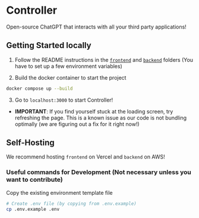 # Controller

Open-source ChatGPT that interacts with all your third party applications!

## Getting Started locally

1. Follow the README instructions in the [`frontend`](./frontend/README.md) and [`backend`](./backend/README.md) folders (You have to set up a few environment variables)

2. Build the docker container to start the project

```bash
docker compose up --build
```

3. Go to `localhost:3000` to start Controller!

- **IMPORTANT**: If you find yourself stuck at the loading screen, try refreshing the page. This is a known issue as our code is not bundling optimally (we are figuring out a fix for it right now!)

## Self-Hosting

We recommend hosting `frontend` on Vercel and `backend` on AWS!

### Useful commands for Development (Not necessary unless you want to contribute)

Copy the existing environment template file
```bash
# Create .env file (by copying from .env.example)
cp .env.example .env
```
